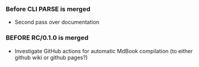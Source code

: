 
### Before CLI PARSE is merged
- Second pass over documentation


### BEFORE RC/0.1.0 is merged
- Investigate GitHub actions for automatic MdBook compilation (to either github wiki or github pages?)
